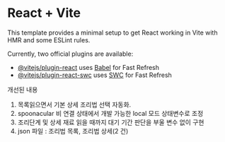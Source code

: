 # React + Vite

This template provides a minimal setup to get React working in Vite with HMR and some ESLint rules.

Currently, two official plugins are available:

- [@vitejs/plugin-react](https://github.com/vitejs/vite-plugin-react/blob/main/packages/plugin-react/README.md) uses [Babel](https://babeljs.io/) for Fast Refresh
- [@vitejs/plugin-react-swc](https://github.com/vitejs/vite-plugin-react-swc) uses [SWC](https://swc.rs/) for Fast Refresh

개선된 내용
1. 목록읽으면서 기본 상세 조리법 선택 자동화.
2. spoonacular 비 연결 상태에서 개발 가능한 local 모드 상태변수로 조정
3. 조리단계 및 상세 재료 읽을 때까지 대기 기간 판단을 부울 변수 없이 구현
4. json 파일 : 조리법 목록, 조리법 상세(2 건) 
